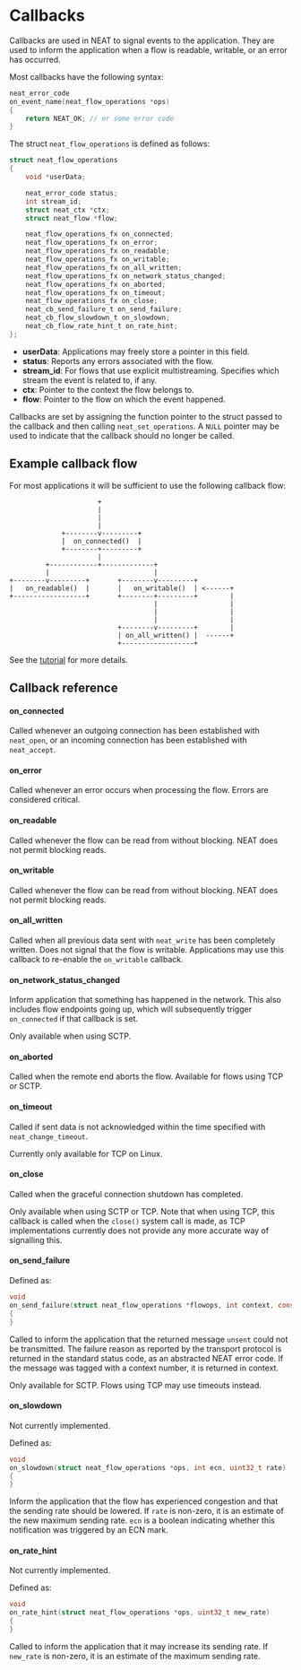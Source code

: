 # Callbacks

Callbacks are used in NEAT to signal events to the application. They are used
to inform the application when a flow is readable, writable, or an error has
occurred.

Most callbacks have the following syntax:

```c
neat_error_code
on_event_name(neat_flow_operations *ops)
{
    return NEAT_OK; // or some error code
}
```

The struct `neat_flow_operations` is defined as follows:

```c
struct neat_flow_operations
{
    void *userData;

    neat_error_code status;
    int stream_id;
    struct neat_ctx *ctx;
    struct neat_flow *flow;

    neat_flow_operations_fx on_connected;
    neat_flow_operations_fx on_error;
    neat_flow_operations_fx on_readable;
    neat_flow_operations_fx on_writable;
    neat_flow_operations_fx on_all_written;
    neat_flow_operations_fx on_network_status_changed;
    neat_flow_operations_fx on_aborted;
    neat_flow_operations_fx on_timeout;
    neat_flow_operations_fx on_close;
    neat_cb_send_failure_t on_send_failure;
    neat_cb_flow_slowdown_t on_slowdown;
    neat_cb_flow_rate_hint_t on_rate_hint;
};
```

- **userData**: Applications may freely store a pointer in this field.
- **status**: Reports any errors associated with the flow.
- **stream_id**: For flows that use explicit multistreaming. Specifies
which stream the event is related to, if any.
- **ctx**: Pointer to the context the flow belongs to.
- **flow**: Pointer to the flow on which the event happened.

Callbacks are set by assigning the function pointer to the struct passed to the
callback and then calling `neat_set_operations`. A `NULL` pointer may be used to
indicate that the callback should no longer be called.

## Example callback flow

For most applications it will be sufficient to use the following callback flow:

```
                      +
                      |
                      |
                      |
             +--------v---------+
             |  on_connected()  |
             +--------+---------+
                      |
         +------------+-------------+
         |                          |
+--------v---------+       +--------v---------+
|   on_readable()  |       |   on_writable()  | <------+
+------------------+       +--------+---------+        |
                                    |                  |
                                    |                  |
                                    |                  |
                           +--------v---------+        |
                           | on_all_written() |  ------+
                           +------------------+
```

See the [tutorial](tutorial.md) for more details.

## Callback reference

#### on_connected

Called whenever an outgoing connection has been established with `neat_open`,
or an incoming connection has been established with `neat_accept`.

#### on_error

Called whenever an error occurs when processing the flow. Errors are considered
critical.

#### on_readable

Called whenever the flow can be read from without blocking. NEAT does not permit
blocking reads.

#### on_writable

Called whenever the flow can be read from without blocking. NEAT does not permit
blocking reads.

#### on_all_written

Called when all previous data sent with `neat_write` has been completely
written. Does not signal that the flow is writable. Applications may use this
callback to re-enable the `on_writable` callback.

#### on_network_status_changed

Inform application that something has happened in the network. This also
includes flow endpoints going up, which will subsequently trigger
`on_connected` if that callback is set.

Only available when using SCTP.

#### on_aborted

Called when the remote end aborts the flow. Available for flows using TCP or SCTP.

#### on_timeout

Called if sent data is not acknowledged within the time specified with
`neat_change_timeout`.

Currently only available for TCP on Linux.

#### on_close

Called when the graceful connection shutdown has completed.

Only available when using SCTP or TCP. Note that when using TCP, this callback
is called when the `close()` system call is made, as TCP implementations currently
does not provide any more accurate way of signalling this.

#### on_send_failure

Defined as:
```c
void
on_send_failure(struct neat_flow_operations *flowops, int context, const unsigned char *unsent)
{
}
```

Called to inform the application that the returned message `unsent` could not be
transmitted. The failure reason as reported by the transport protocol is
returned in the standard status code, as an abstracted NEAT error code. If the
message was tagged with a context number, it is returned in context.

Only available for SCTP. Flows using TCP may use timeouts instead.

#### on_slowdown

Not currently implemented.

Defined as:
```c
void
on_slowdown(struct neat_flow_operations *ops, int ecn, uint32_t rate)
{
}
```

Inform the application that the flow has experienced congestion and that the
sending rate should be lowered. If `rate` is non-zero, it is an estimate of the
new maximum sending rate. `ecn` is a boolean indicating whether this
notification was triggered by an ECN mark.


#### on_rate_hint

Not currently implemented.

Defined as:
```c
void
on_rate_hint(struct neat_flow_operations *ops, uint32_t new_rate)
{
}
```

Called to inform the application that it may increase its sending rate. If
`new_rate` is non-zero, it is an estimate of the maximum sending rate.
